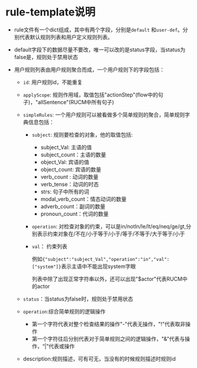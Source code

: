# rule-template说明 #

* rule文件有一个dict组成，其中有两个字段，分别是`default` 和`user-def`。分别代表默认规则列表和用户定义规则列表。

* default字段下的数据尽量不要改，唯一可以改的是status字段，当status为false是，规则处于禁用状态

* 用户规则列表由用户规则聚合而成，一个用户规则下的字段包括：

  * `id`: 用户规则id，不能重复

  * `applyScope`: 规则作用域，取值包括"actionStep"(flow中的句子)，"allSentence"(RUCM中所有句子)

  * `simpleRules`: 一个用户规则可以被看做多个简单规则的聚合，简单规则字典信息包括：

    * `subject`: 规则要检查的对象，他的取值包括:

      * subject_Val: 主语的值
      * subject_count：主语的数量
      * object_Val: 宾语的值
      * object_count: 宾语的数量
      * verb_count : 动词的数量
      * verb_tense：动词的时态
      * strs: 句子中所有的词
      * modal_verb_count：情态动词的数量
      * adverb_count：副词的数量
      * pronoun_count：代词的数量

    * `operation`: 对检查对象的约束，可以是in/notIn/le/lt/eq/neq/ge/gt,分别表示约束对象在/不在/小于等于/小于/等于/不等于/大于等于/小于

    * `val`： 约束列表

      例如`{"subject":"subject_Val","operation":"in","val":["system"]}`表示主语中不能出现system字眼

      列表中除了出现正常字符串以外，还可以出现"$actor"代表RUCM中的actor

  * `status`：当status为false时，规则处于禁用状态

  * `operation`:综合简单规则的逻辑操作

    * 第一个字符代表对整个检查结果的操作"-"代表无操作，"!"代表取非操作
    * 第一个字符往后分别代表对于简单规则之间的逻辑操作，"&"代表与操作，“|”代表或操作

  * description:规则描述，可有可无，当没有的时候规则描述时规则id
